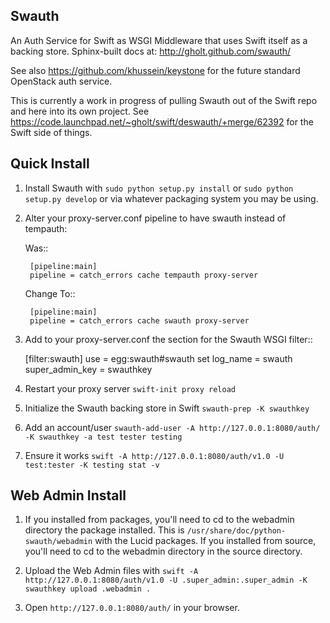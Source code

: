 Swauth
------

An Auth Service for Swift as WSGI Middleware that uses Swift itself as a
backing store. Sphinx-built docs at: http://gholt.github.com/swauth/

See also https://github.com/khussein/keystone for the future standard OpenStack
auth service.

This is currently a work in progress of pulling Swauth out of the Swift repo
and here into its own project. See
https://code.launchpad.net/~gholt/swift/deswauth/+merge/62392 for the Swift
side of things.


Quick Install
-------------

1) Install Swauth with ``sudo python setup.py install`` or ``sudo python
   setup.py develop`` or via whatever packaging system you may be using.

2) Alter your proxy-server.conf pipeline to have swauth instead of tempauth:

    Was::

        [pipeline:main]
        pipeline = catch_errors cache tempauth proxy-server

    Change To::

        [pipeline:main]
        pipeline = catch_errors cache swauth proxy-server

3) Add to your proxy-server.conf the section for the Swauth WSGI filter::

    [filter:swauth]
    use = egg:swauth#swauth
    set log_name = swauth
    super_admin_key = swauthkey

4) Restart your proxy server ``swift-init proxy reload``

5) Initialize the Swauth backing store in Swift ``swauth-prep -K swauthkey``

6) Add an account/user ``swauth-add-user -A http://127.0.0.1:8080/auth/ -K
   swauthkey -a test tester testing``

7) Ensure it works ``swift -A http://127.0.0.1:8080/auth/v1.0 -U test:tester -K
   testing stat -v``


Web Admin Install
-----------------

1)  If you installed from packages, you'll need to cd to the webadmin directory
    the package installed. This is ``/usr/share/doc/python-swauth/webadmin``
    with the Lucid packages. If you installed from source, you'll need to cd to
    the webadmin directory in the source directory.

2)  Upload the Web Admin files with ``swift -A http://127.0.0.1:8080/auth/v1.0
    -U .super_admin:.super_admin -K swauthkey upload .webadmin .``

3)  Open ``http://127.0.0.1:8080/auth/`` in your browser.
